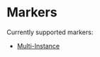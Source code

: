 # Markers

Currently supported markers:

* [Multi-Instance](/bpmn-workflows/multi-instance/multi-instance.html)
